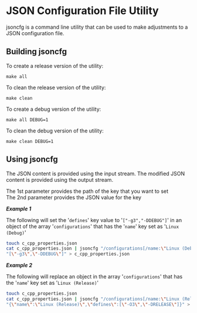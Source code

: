 # JSON Configuration File Utility

jsoncfg is a command line utility that can be used to make adjustments to a JSON configuration file.


## Building jsoncfg

To create a release version of the utility:

`make all`

To clean the release version of the utility:

`make clean`

To create a debug version of the utility:

`make all DEBUG=1`

To clean the debug version of the utility:

`make clean DEBUG=1`


## Using jsoncfg

The JSON content is provided using the input stream. The modified JSON content is provided using the output stream.

The 1st parameter provides the path of the key that you want to set \
The 2nd parameter provides the JSON value for the key


***Example 1***

The following will set the '`defines`' key value to '`["-g3","-DDEBUG"]`' in an object of the array '`configurations`' that has the '`name`' key set as '`Linux (Debug)`'

```bash
touch c_cpp_properties.json
cat c_cpp_properties.json | jsoncfg "/configurations[/name:\"Linux (Debug)\"]/defines" \
"[\"-g3\",\"-DDEBUG\"]" > c_cpp_properties.json
```


***Example 2***

The following will replace an object in the array '`configurations`' that has the '`name`' key set as '`Linux (Release)`'

```bash
touch c_cpp_properties.json
cat c_cpp_properties.json | jsoncfg "/configurations[/name:\"Linux (Release)\"]" \
"{\"name\":\"Linux (Release)\",\"defines\":[\"-O3\",\"-DRELEASE\"]}" > c_cpp_properties.json
```
